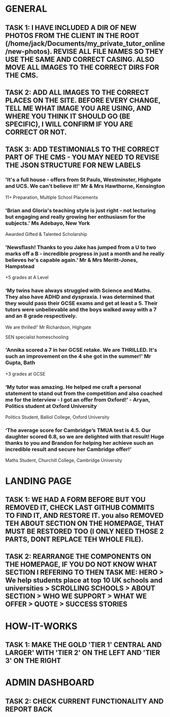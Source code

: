 # GENERAL
## TASK 1: I HAVE INCLUDED A DIR OF NEW PHOTOS FROM THE CLIENT IN THE ROOT (/home/jack/Documents/my_private_tutor_online/new-photos). REVISE ALL FILE NAMES SO THEY USE THE SAME AND CORRECT CASING. ALSO MOVE ALL IMAGES TO THE CORRECT DIRS FOR THE CMS. 
## TASK 2: ADD ALL IMAGES TO THE CORRECT PLACES ON THE SITE. BEFORE EVERY CHANGE, TELL ME WHAT IMAGE YOU ARE USING, AND WHERE YOU THINK IT SHOULD GO (BE SPECIFIC), I WILL CONFIRM IF YOU ARE CORRECT OR NOT.
## TASK 3: ADD TESTIMONIALS TO THE CORRECT PART OF THE CMS - YOU MAY NEED TO REVISE THE JSON STRUCTURE FOR NEW LABELS
### 'It's a full house - offers from St Pauls, Westminster, Highgate and UCS. We can't believe it!' Mr & Mrs Hawthorne, Kensington

11+ Preparation, Multiple School Placements
### 'Brian and Gloria's teaching style is just right - not lecturing but engaging and really growing her enthusiasm for the subjects.' Ms Adebayo, New York
Awarded Gifted & Talented Scholarship 

### 'Newsflash! Thanks to you Jake has jumped from a U to two marks off a B - incredible progress in just a month and he really believes he's capable again.' Mr & Mrs Meritt-Jones, Hampstead

+5 grades at A Level 

### ‘My twins have always struggled with Science and Maths. They also have ADHD and dyspraxia. I was determined that they would pass their GCSE exams and get at least a 5. Their tutors were unbelievable and the boys walked away with a 7 and an 8 grade respectively.
We are thrilled!’
Mr Richardson, Highgate

SEN specialist homeschooling


### 'Annika scored a 7 in her GCSE retake. We are THRILLED. It's such an improvement on the 4 she got in the summer!' Mr Gupta, Bath

+3 grades at GCSE


### ‘My tutor was amazing. He helped me craft a personal statement to stand out from the competition and also coached me for the interview - I got an offer from Oxford!’ - Aryan, Politics student at Oxford University 

Politics Student, Balliol College, Oxford University 

### ‘The average score for Cambridge’s TMUA test is 4.5. Our daughter scored 6.8, so we are delighted with that result! Huge thanks to you and Brandon for helping her achieve such an incredible result and secure her Cambridge offer!’

Maths Student, Churchill College, Cambridge University 



# LANDING PAGE
## TASK 1: WE HAD A FORM BEFORE BUT YOU REMOVED IT, CHECK LAST GITHUB COMMITS TO FIND IT, AND RESTORE IT. you also REMOVED TEH ABOUT SECTION ON THE HOMEPAGE, THAT MUST BE RESTORED TOO (I ONLY NEED THOSE 2 PARTS, DONT REPLACE TEH WHOLE FILE).
## TASK 2: REARRANGE THE COMPONENTS ON THE HOMEPAGE, IF YOU DO NOT KNOW WHAT SECTION I REFERING TO THEN TASK ME: HERO > We help students place at top 10 UK schools and universities > SCROLLING SCHOOLS > ABOUT SECTION > WHO WE SUPPORT > WHAT WE OFFER > QUOTE > SUCCESS STORIES 
# HOW-IT-WORKS
## TASK 1: MAKE THE GOLD 'TIER 1' CENTRAL AND LARGER' WITH 'TIER 2' ON THE LEFT AND 'TIER 3' ON THE RIGHT

# ADMIN DASHBOARD
## TASK 2: CHECK CURRENT FUNCTIONALITY AND REPORT BACK